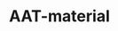 ---
title: "AAT-material"
hideMeta: true
showbreadcrumbs: true
weight: 10
showToc: true
TocOpen: true
tags: ["AAT-material"]
summary: ""
draft: true
comments: true

---